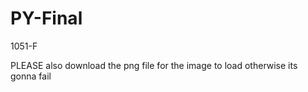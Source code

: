 # PY-Final
1051-F

PLEASE also download the png file for the image to load otherwise its gonna fail
